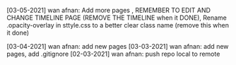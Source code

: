 [03-05-2021]
wan afnan: Add more pages , REMEMBER TO EDIT AND CHANGE TIMELINE PAGE (REMOVE THE TIMELINE when it DONE),
Rename .opacity-overlay in sttyle.css to a better clear class name (remove this when it done)

[03-04-2021]
wan afnan: add new pages
[03-03-2021]
wan afnan: add new pages, add .gitignore
[02-03-2021]
wan afnan: push repo local to remote